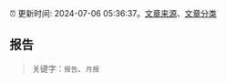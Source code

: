 :alarm_clock: 更新时间: 2024-07-06 05:36:37。[文章来源](/README.md)、[文章分类](/TAGS.md)

## 报告


> 关键字：`报告`、`月报`



